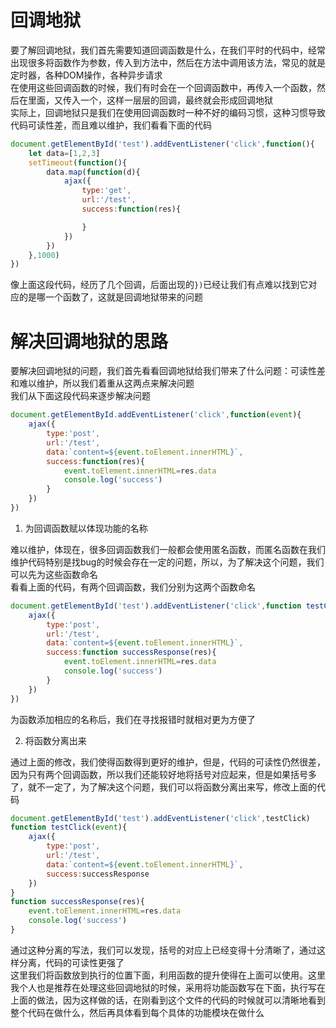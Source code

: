 # 回调地狱
要了解回调地狱，我们首先需要知道回调函数是什么，在我们平时的代码中，经常出现很多将函数作为参数，传入到方法中，然后在方法中调用该方法，常见的就是定时器，各种DOM操作，各种异步请求  
在使用这些回调函数的时候，我们有时会在一个回调函数中，再传入一个函数，然后在里面，又传入一个，这样一层层的回调，最终就会形成回调地狱  
实际上，回调地狱只是我们在使用回调函数时一种不好的编码习惯，这种习惯导致代码可读性差，而且难以维护，我们看看下面的代码
```javascript
document.getElementById('test').addEventListener('click',function(){
    let data=[1,2,3]
    setTimeout(function(){
        data.map(function(d){
            ajax({
                type:'get',
                url:'/test',
                success:function(res){

                }
            })
        })
    },1000)
})
```
像上面这段代码，经历了几个回调，后面出现的```})```已经让我们有点难以找到它对应的是哪一个函数了，这就是回调地狱带来的问题  
# 解决回调地狱的思路
要解决回调地狱的问题，我们首先看看回调地狱给我们带来了什么问题：可读性差和难以维护，所以我们着重从这两点来解决问题  
我们从下面这段代码来逐步解决问题
```javascript
document.getElementById.addEventListener('click',function(event){
    ajax({
        type:'post',
        url:'/test',
        data:`content=${event.toElement.innerHTML}`,
        success:function(res){
            event.toElement.innerHTML=res.data
            console.log('success')
        }
    })
})
```
1. 为回调函数赋以体现功能的名称

难以维护，体现在，很多回调函数我们一般都会使用匿名函数，而匿名函数在我们维护代码特别是找bug的时候会存在一定的问题，所以，为了解决这个问题，我们可以先为这些函数命名  
看看上面的代码，有两个回调函数，我们分别为这两个函数命名  
```javascript
document.getElementById('test').addEventListener('click',function testClick(event){
    ajax({
        type:'post',
        url:'/test',
        data:`content=${event.toElement.innerHTML}`,
        success:function successResponse(res){
            event.toElement.innerHTML=res.data
            console.log('success')
        }
    })
})
```
为函数添加相应的名称后，我们在寻找报错时就相对更为方便了

2. 将函数分离出来

通过上面的修改，我们使得函数得到更好的维护，但是，代码的可读性仍然很差，因为只有两个回调函数，所以我们还能较好地将括号对应起来，但是如果括号多了，就不一定了，为了解决这个问题，我们可以将函数分离出来写，修改上面的代码
```javascript
document.getElementById('test').addEventListener('click',testClick)
function testClick(event){
    ajax({
        type:'post',
        url:'/test',
        data:`content=${event.toElement.innerHTML}`,
        success:successResponse
    })
}
function successResponse(res){
    event.toElement.innerHTML=res.data
    console.log('success')
}
```
通过这种分离的写法，我们可以发现，括号的对应上已经变得十分清晰了，通过这样分离，代码的可读性更强了  
这里我们将函数放到执行的位置下面，利用函数的提升使得在上面可以使用。这里我个人也是推荐在处理这些回调地狱的时候，采用将功能函数写在下面，执行写在上面的做法，因为这样做的话，在刚看到这个文件的代码的时候就可以清晰地看到整个代码在做什么，然后再具体看到每个具体的功能模块在做什么